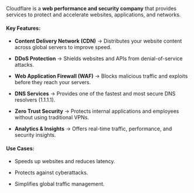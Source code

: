 Cloudflare is a **web performance and security company** that provides services to protect and accelerate websites, applications, and networks.

#### Key Features:

- **Content Delivery Network (CDN)** → Distributes your website content across global servers to improve speed.
    
- **DDoS Protection** → Shields websites and APIs from denial-of-service attacks.
    
- **Web Application Firewall (WAF)** → Blocks malicious traffic and exploits before they reach your servers.
    
- **DNS Services** → Provides one of the fastest and most secure DNS resolvers (1.1.1.1).
    
- **Zero Trust Security** → Protects internal applications and employees without using traditional VPNs.
    
- **Analytics & Insights** → Offers real-time traffic, performance, and security insights.

#### Use Cases:

- Speeds up websites and reduces latency.
    
- Protects against cyberattacks.
    
- Simplifies global traffic management.